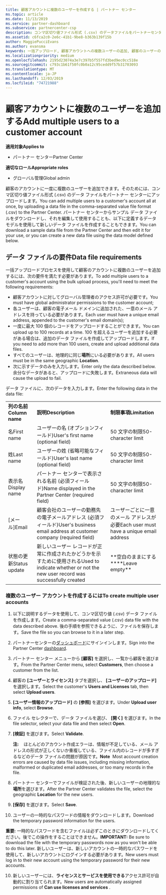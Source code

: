 ```yaml
---
title: 顧客アカウントに複数のユーザーを作成する | パートナー センター
ms.topic: article
ms.date: 11/13/2019
ms.service: partner-dashboard
ms.subservice: partnercenter-csp
description: コンマ区切り値ファイル形式 (.csv) のデータファイルをパートナーセンターにアップロードすることで、顧客のアカウントに複数のユーザーを一度に追加する方法について説明します。
ms.assetid: c6fca2c0-2e6c-41b1-9be8-b363b139f15b
author: MaggiePucciEvans
ms.author: evansma
keywords: 一括アップロード, 顧客アカウントへの複数ユーザーの追加, 顧客のユーザーの追加, 顧客のユーザーの一括アップロード, 顧客アカウント, 顧客のユーザー, ユーザー
ms.localizationpriority: medium
ms.openlocfilehash: 2195d23074a3e7c397b5f557fd3bed9ec0cc518e
ms.sourcegitcommit: c793c1b61f50fc0b0a12c95cedd9f57b31703093
ms.translationtype: MT
ms.contentlocale: ja-JP
ms.lasthandoff: 12/03/2019
ms.locfileid: "74721988"
---
```

# <a name="add-multiple-users-to-a-customer-account"></a><span data-ttu-id="68de7-104">顧客アカウントに複数のユーザーを追加する</span><span class="sxs-lookup"><span data-stu-id="68de7-104">Add multiple users to a customer account</span></span>

<span data-ttu-id="68de7-105">**適用対象**</span><span class="sxs-lookup"><span data-stu-id="68de7-105">**Applies to**</span></span>

- <span data-ttu-id="68de7-106">パートナー センター</span><span class="sxs-lookup"><span data-stu-id="68de7-106">Partner Center</span></span>

<span data-ttu-id="68de7-107">**適切なロール**</span><span class="sxs-lookup"><span data-stu-id="68de7-107">**Appropriate roles**</span></span>

- <span data-ttu-id="68de7-108">グローバル管理</span><span class="sxs-lookup"><span data-stu-id="68de7-108">Global admin</span></span>

<span data-ttu-id="68de7-109">顧客のアカウントに一度に複数のユーザーを追加できます。そのためには、コンマ区切り値ファイル形式 (.csv) のデータ ファイルをパートナー センターにアップロードします。</span><span class="sxs-lookup"><span data-stu-id="68de7-109">You can add multiple users to a customer's account all at once, by uploading a data file in the comma-separated value file format (.csv) to the Partner Center.</span></span> <span data-ttu-id="68de7-110">パートナー センターからサンプル データ ファイルをダウンロードし、それを編集して使用することも、以下に定義するデータ モデルを使用して新しいデータ ファイルを作成することもできます。</span><span class="sxs-lookup"><span data-stu-id="68de7-110">You can download a sample data file from the Partner Center and then edit it for your use, or you can create a new data file using the data model defined below.</span></span>

## <a href="" id="creatingtheimportcsvfile"></a><span data-ttu-id="68de7-111">データ ファイルの要件</span><span class="sxs-lookup"><span data-stu-id="68de7-111">Data file requirements</span></span>

<span data-ttu-id="68de7-112">一括アップロードプロセスを使用して顧客のアカウントに複数のユーザーを追加するには、次の要件を満たす必要があります。</span><span class="sxs-lookup"><span data-stu-id="68de7-112">To add multiple users to a customer's account using the bulk upload process, you'll need to meet the following requirements:</span></span>

- <span data-ttu-id="68de7-113">顧客アカウントに対してグローバル管理者のアクセス許可が必要です。</span><span class="sxs-lookup"><span data-stu-id="68de7-113">You must have global administrator permissions to the customer account;</span></span>
- <span data-ttu-id="68de7-114">各ユーザーは、顧客の電子メール ドメインに追加された、一意のメール アドレスを持っている必要があります。</span><span class="sxs-lookup"><span data-stu-id="68de7-114">Each user must have a unique email address, appended to the customer's email domain(s);</span></span>
- <span data-ttu-id="68de7-115">一度に最大 100 個のレコードをアップロードすることができます。</span><span class="sxs-lookup"><span data-stu-id="68de7-115">You can upload up to 100 records at a time.</span></span> <span data-ttu-id="68de7-116">100 を超えるユーザーを追加する必要がある場合は、追加のデータ ファイルを作成してアップロードします。</span><span class="sxs-lookup"><span data-stu-id="68de7-116">If you need to add more than 100 users, create and upload additional data files.</span></span>
- <span data-ttu-id="68de7-117">すべてのユーザーは、地理的に同じ**場所**にいる必要があります。</span><span class="sxs-lookup"><span data-stu-id="68de7-117">All users must be in the same geographic **Location**.</span></span>
- <span data-ttu-id="68de7-118">次に示すデータのみを入力します。</span><span class="sxs-lookup"><span data-stu-id="68de7-118">Enter only the data described below.</span></span> <span data-ttu-id="68de7-119">余分なデータがあると、アップロードに失敗します。</span><span class="sxs-lookup"><span data-stu-id="68de7-119">Extraneous data will cause the upload to fail.</span></span>

<span data-ttu-id="68de7-120">データ ファイルに、次のデータを入力します。</span><span class="sxs-lookup"><span data-stu-id="68de7-120">Enter the following data in the data file:</span></span>

|                 |                                                                              |                                            |
|-----------------|------------------------------------------------------------------------------|--------------------------------------------|
| <span data-ttu-id="68de7-121">**列の名前**</span><span class="sxs-lookup"><span data-stu-id="68de7-121">**Column name**</span></span> | <span data-ttu-id="68de7-122">**説明**</span><span class="sxs-lookup"><span data-stu-id="68de7-122">**Description**</span></span>                                                              | <span data-ttu-id="68de7-123">**制限事項**</span><span class="sxs-lookup"><span data-stu-id="68de7-123">**Limitation**</span></span>                             |
| <span data-ttu-id="68de7-124">名</span><span class="sxs-lookup"><span data-stu-id="68de7-124">First name</span></span>      | <span data-ttu-id="68de7-125">ユーザーの名 (オプションフィールド)</span><span class="sxs-lookup"><span data-stu-id="68de7-125">User's first name (optional field)</span></span>                                           | <span data-ttu-id="68de7-126">50 文字の制限</span><span class="sxs-lookup"><span data-stu-id="68de7-126">50-character limit</span></span>                         |
| <span data-ttu-id="68de7-127">姓</span><span class="sxs-lookup"><span data-stu-id="68de7-127">Last name</span></span>       | <span data-ttu-id="68de7-128">ユーザーの姓 (省略可能なフィールド)</span><span class="sxs-lookup"><span data-stu-id="68de7-128">User's last name (optional field)</span></span>                                            | <span data-ttu-id="68de7-129">50 文字の制限</span><span class="sxs-lookup"><span data-stu-id="68de7-129">50-character limit</span></span>                         |
| <span data-ttu-id="68de7-130">表示名</span><span class="sxs-lookup"><span data-stu-id="68de7-130">Display name</span></span>    | <span data-ttu-id="68de7-131">パートナー センターで表示される名前 (必須フィールド)</span><span class="sxs-lookup"><span data-stu-id="68de7-131">Name displayed in the Partner Center (required field)</span></span>                            | <span data-ttu-id="68de7-132">50 文字の制限</span><span class="sxs-lookup"><span data-stu-id="68de7-132">50-character limit</span></span>                         |
| <span data-ttu-id="68de7-133">[メール]</span><span class="sxs-lookup"><span data-stu-id="68de7-133">Email</span></span>           | <span data-ttu-id="68de7-134">顧客会社のユーザーの勤務先の電子メールアドレス (必須フィールド)</span><span class="sxs-lookup"><span data-stu-id="68de7-134">User's business email address at customer company (required field)</span></span>           | <span data-ttu-id="68de7-135">ユーザーごとに一意のメール アドレスが必要</span><span class="sxs-lookup"><span data-stu-id="68de7-135">Each user must have a unique email address</span></span> |
| <span data-ttu-id="68de7-136">状態の更新</span><span class="sxs-lookup"><span data-stu-id="68de7-136">Status update</span></span>   | <span data-ttu-id="68de7-137">新しいユーザー レコードが正常に作成されたかどうかを示すために使用される</span><span class="sxs-lookup"><span data-stu-id="68de7-137">Used to indicate whether or not the new user record was successfully created</span></span> | <span data-ttu-id="68de7-138">\*\*空白のままにする\*\*</span><span class="sxs-lookup"><span data-stu-id="68de7-138">\*\*Leave empty\*\*</span></span>                        |

### <a href="" id="createmultipleuseraccounts"></a><span data-ttu-id="68de7-139">複数のユーザー アカウントを作成するには</span><span class="sxs-lookup"><span data-stu-id="68de7-139">To create multiple user accounts</span></span>

<a href="" id="creatingtheaccounts"></a>

1. <span data-ttu-id="68de7-140">以下に説明するデータを使用して、コンマ区切り値 (.csv) データ ファイルを作成します。</span><span class="sxs-lookup"><span data-stu-id="68de7-140">Create a comma-separated value (.csv) data file with the data described above.</span></span> <span data-ttu-id="68de7-141">後の手順を参照できるように、ファイルを保存します。</span><span class="sxs-lookup"><span data-stu-id="68de7-141">Save the file so you can browse to it in a later step.</span></span>

2. <span data-ttu-id="68de7-142">パートナーセンターの[ダッシュボード](https://partner.microsoft.com/dashboard)にサインインします。</span><span class="sxs-lookup"><span data-stu-id="68de7-142">Sign into the Partner Center [dashboard](https://partner.microsoft.com/dashboard).</span></span>

3. <span data-ttu-id="68de7-143">パートナー センター メニューから **[顧客]** を選択し、一覧から顧客を選びます。</span><span class="sxs-lookup"><span data-stu-id="68de7-143">From the Partner Center menu, select **Customers**, then choose a customer from the list.</span></span>

4. <span data-ttu-id="68de7-144">顧客の **[ユーザーとライセンス]** タブを選択し、 **[ユーザーのアップロード]** を選択します。</span><span class="sxs-lookup"><span data-stu-id="68de7-144">Select the customer's **Users and Licenses** tab, then select **Upload users**.</span></span>

5. <span data-ttu-id="68de7-145">**[ユーザー情報のアップロード]** の **[参照]** を選びます。</span><span class="sxs-lookup"><span data-stu-id="68de7-145">Under **Upload user info**, select **Browse**.</span></span>

6. <span data-ttu-id="68de7-146">ファイル セレクターで、データ ファイルを選び、 **[開く]** を選びます。</span><span class="sxs-lookup"><span data-stu-id="68de7-146">In the file selector, select your data file and then select **Open**.</span></span>

7. <span data-ttu-id="68de7-147">**[検証]** を選びます。</span><span class="sxs-lookup"><span data-stu-id="68de7-147">Select **Validate**.</span></span>

    <span data-ttu-id="68de7-148">**注:**    ほとんどのアカウント作成エラーは、情報が不足している、メール アドレスの形式が正しくないか重複している、ファイル内のレコードが多すぎるなどのデータ ファイルの問題が原因です。</span><span class="sxs-lookup"><span data-stu-id="68de7-148">**Note**  Most account creation errors are caused by data file issues, including missing information, malformed or duplicated email addresses, or too many records in the file.</span></span>

8. <span data-ttu-id="68de7-149">パートナー センターでファイルが検証された後、新しいユーザーの地理的な**場所**を選びます。</span><span class="sxs-lookup"><span data-stu-id="68de7-149">After the Partner Center validates the file, select the geographic **Location** for the new users.</span></span>
9. <span data-ttu-id="68de7-150">**[保存]** を選びます。</span><span class="sxs-lookup"><span data-stu-id="68de7-150">Select **Save**.</span></span>
10. <span data-ttu-id="68de7-151">ユーザーの一時的なパスワードの情報をダウンロードします。</span><span class="sxs-lookup"><span data-stu-id="68de7-151">Download the temporary password information for the users.</span></span>

<span data-ttu-id="68de7-152">**重要:** 一時的なパスワードを含むファイルは必ずこのときにダウンロードしてください。後でこの操作をすることはできません。</span><span class="sxs-lookup"><span data-stu-id="68de7-152">**IMPORTANT:** Be sure to download the file with the temporary passwords now as you won't be able to do this later.</span></span> <span data-ttu-id="68de7-153">新しいユーザーは、新しいアカウントの一時的なパスワードを使用して、新しいアカウントにログインする必要があります。</span><span class="sxs-lookup"><span data-stu-id="68de7-153">New users must log in to their new account using the temporary password for their new accounts.</span></span>

10. <span data-ttu-id="68de7-154">新しいユーザーには、**ライセンスとサービスを使用できる**アクセス許可が自動的に割り当てられます。</span><span class="sxs-lookup"><span data-stu-id="68de7-154">New users are automatically assigned permissions of **Can use licenses and services** .</span></span> 

 

 



